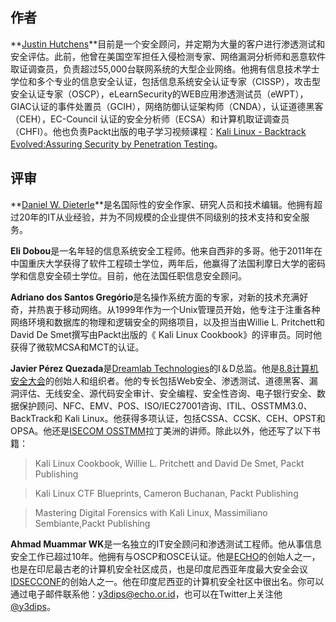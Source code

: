 ## 作者 ##

**[Justin Hutchens](http://www.shortbus.ninja/)**目前是一个安全顾问，并定期为大量的客户进行渗透测试和安全评估。此前，他曾在美国空军担任入侵检测专家、网络漏洞分析师和恶意软件取证调查员，负责超过55,000台联网系统的大型企业网络。他拥有信息技术学士学位和多个专业的信息安全认证，包括信息系统安全认证专家（CISSP），攻击型安全认证专家（OSCP），eLearnSecurity的WEB应用渗透测试员（eWPT），GIAC认证的事件处置员（GCIH），网络防御认证架构师（CNDA），认证道德黑客（CEH），EC-Council 认证的安全分析师（ECSA）和计算机取证调查员（CHFI）。他也负责Packt出版的电子学习视频课程：[Kali Linux - Backtrack Evolved:Assuring Security by Penetration Testing](https://www.packtpub.com/networking-and-servers/kali-linux-backtrack-evolved-assuring-security-penetration-testing-video)。

## 评审 ##

**[Daniel W. Dieterle](http://cyberarms.wordpress.com/)**是名国际性的安全作家、研究人员和技术编辑。他拥有超过20年的IT从业经验，并为不同规模的企业提供不同级别的技术支持和安全服务。

**Eli Dobou**是一名年轻的信息系统安全工程师。他来自西非的多哥。他于2011年在中国重庆大学获得了软件工程硕士学位，两年后，他赢得了法国利摩日大学的密码学和信息安全硕士学位。目前，他在法国任职信息安全顾问。

**Adriano dos Santos Gregório**是名操作系统方面的专家，对新的技术充满好奇，并热衷于移动网络。从1999年作为一个Unix管理员开始，他专注于注重各种网络环境和数据库的物理和逻辑安全的网络项目，以及担当由Willie L. Pritchett和David De Smet撰写由Packt出版的《 Kali Linux Cookbook》的评审员。同时他获得了微软MCSA和MCT的认证。

**Javier Pérez Quezada**是[Dreamlab Technologies](http://www.dreamlab.net/)的I＆D总监。他是[8.8计算机安全大会](http://www.8dot8.org/)的创始人和组织者。他的专长包括Web安全、渗透测试、道德黑客、漏洞评估、无线安全、源代码安全审计、安全编程、安全性咨询、电子银行安全、数据保护顾问、NFC、EMV、POS、ISO/IEC27001咨询、ITIL、OSSTMM3.0、BackTrack和 Kali Linux。他获得多项认证，包括CSSA、CCSK、CEH、OPST和OPSA。他还是[ISECOM OSSTMM](http://www.isecom.org/)拉丁美洲的讲师。除此以外，他还写了以下书籍：

>Kali Linux Cookbook, Willie L. Pritchett and David De Smet, Packt Publishing

>Kali Linux CTF Blueprints, Cameron Buchanan, Packt Publishing

>Mastering Digital Forensics with Kali Linux, Massimiliano Sembiante,Packt Publishing

**Ahmad Muammar WK**是一名独立的IT安全顾问和渗透测试工程师。他从事信息安全工作已超过10年。他拥有与OSCP和OSCE认证。他是[ECHO](http://echo.or.id/)的创始人之一，也是在印尼最古老的计算机安全社区成员，也是印度尼西亚年度最大安全会议[IDSECCONF](http://idsecconf.org/)的创始人之一。他在印度尼西亚的计算机安全社区中很出名。你可以通过电子邮件联系他：[y3dips@echo.or.id](mailto:y3dips@echo.or.id)，也可以在Twitter上关注他[@y3dips](https://twitter.com/y3dips)。